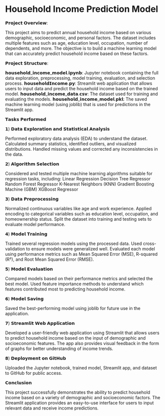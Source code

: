 # Household Income Prediction Model

𝗣𝗿𝗼𝗷𝗲𝗰𝘁 𝗢𝘃𝗲𝗿𝘃𝗶𝗲𝘄:

This project aims to predict annual household income based on various demographic, socioeconomic, and personal factors. 
The dataset includes multiple features such as age, education level, occupation, number of dependents, and more. The objective is to build a machine learning model that can accurately predict household income based on these factors.

𝗣𝗿𝗼𝗷𝗲𝗰𝘁 𝗦𝘁𝗿𝘂𝗰𝘁𝘂𝗿𝗲:

𝗵𝗼𝘂𝘀𝗲𝗵𝗼𝗹𝗱_𝗶𝗻𝗰𝗼𝗺𝗲_𝗺𝗼𝗱𝗲𝗹.𝗶𝗽𝘆𝗻𝗯: Jupyter notebook containing the full data exploration, preprocessing, model training, evaluation, and selection process.
𝗵𝗼𝘂𝘀𝗲𝗵𝗼𝗹𝗱𝗜𝗻𝗰𝗼𝗺𝗲.𝗽𝘆: Streamlit web application that allows users to input data and predict the household income based on the trained model.
𝗵𝗼𝘂𝘀𝗲𝗵𝗼𝗹𝗱_𝗶𝗻𝗰𝗼𝗺𝗲_𝗱𝗮𝘁𝗮.𝗰𝘀𝘃: The dataset used for training and evaluating the models.
𝗵𝗼𝘂𝘀𝗲𝗵𝗼𝗹𝗱_𝗶𝗻𝗰𝗼𝗺𝗲_𝗺𝗼𝗱𝗲𝗹.𝗽𝗸𝗹: The saved machine learning model (using joblib) that is used for predictions in the Streamlit app.

𝗧𝗮𝘀𝗸𝘀 𝗣𝗲𝗿𝗳𝗼𝗿𝗺𝗲𝗱

𝟭) 𝗗𝗮𝘁𝗮 𝗘𝘅𝗽𝗹𝗼𝗿𝗮𝘁𝗶𝗼𝗻 𝗮𝗻𝗱 𝗦𝘁𝗮𝘁𝗶𝘀𝘁𝗶𝗰𝗮𝗹 𝗔𝗻𝗮𝗹𝘆𝘀𝗶𝘀

Performed exploratory data analysis (EDA) to understand the dataset.
Calculated summary statistics, identified outliers, and visualized distributions.
Handled missing values and corrected any inconsistencies in the data.

𝟮) 𝗔𝗹𝗴𝗼𝗿𝗶𝘁𝗵𝗺 𝗦𝗲𝗹𝗲𝗰𝘁𝗶𝗼𝗻

Considered and tested multiple machine learning algorithms suitable for regression tasks, including:
Linear Regression
Decision Tree Regressor
Random Forest Regressor
K-Nearest Neighbors (KNN)
Gradient Boosting Machine (GBM)
XGBoost Regressor

𝟯) 𝗗𝗮𝘁𝗮 𝗣𝗿𝗲𝗽𝗿𝗼𝗰𝗲𝘀𝘀𝗶𝗻𝗴

Normalized continuous variables like age and work experience.
Applied encoding to categorical variables such as education level, occupation, and homeownership status.
Split the dataset into training and testing sets to evaluate model performance.

𝟰) 𝗠𝗼𝗱𝗲𝗹 𝗧𝗿𝗮𝗶𝗻𝗶𝗻𝗴

Trained several regression models using the processed data.
Used cross-validation to ensure models were generalized well.
Evaluated each model using performance metrics such as Mean Squared Error (MSE), R-squared (R²), and Root Mean Squared Error (RMSE).

𝟱) 𝗠𝗼𝗱𝗲𝗹 𝗘𝘃𝗮𝗹𝘂𝗮𝘁𝗶𝗼𝗻

Compared models based on their performance metrics and selected the best model.
Used feature importance methods to understand which features contributed most to predicting household income.

 𝟲) 𝗠𝗼𝗱𝗲𝗹 𝗦𝗮𝘃𝗶𝗻𝗴

Saved the best-performing model using joblib for future use in the application.

𝟳) 𝗦𝘁𝗿𝗲𝗮𝗺𝗹𝗶𝘁 𝗪𝗲𝗯 𝗔𝗽𝗽𝗹𝗶𝗰𝗮𝘁𝗶𝗼𝗻

Developed a user-friendly web application using Streamlit that allows users to predict household income based on the input of demographic and socioeconomic features.
The app also provides visual feedback in the form of graphs for better understanding of income trends.

𝟴) 𝗗𝗲𝗽𝗹𝗼𝘆𝗺𝗲𝗻𝘁 𝗼𝗻 𝗚𝗶𝘁𝗛𝘂𝗯

Uploaded the Jupyter notebook, trained model, Streamlit app, and dataset to GitHub for public access.

𝗖𝗼𝗻𝗰𝗹𝘂𝘀𝗶𝗼𝗻

This project successfully demonstrates the ability to predict household income based on a variety of demographic and socioeconomic factors. The Streamlit application provides an easy-to-use interface for users to input relevant data and receive income predictions. 

